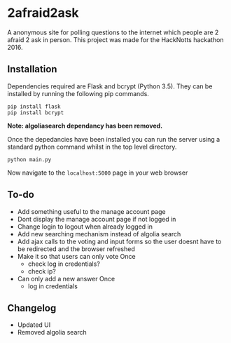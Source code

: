 # 2afraid2ask

A anonymous site for polling questions to the internet which people are 2 afraid 2 ask in person. This project was made for the HackNotts hackathon 2016.

## Installation

Dependencies required are Flask and bcrypt (Python 3.5). They can be installed by running the following pip commands. 

```
pip install flask
pip install bcrypt
```

**Note: algoliasearch dependancy has been removed.**

Once the depedancies have been installed you can run the server using a standard python command whilst in the top level directory.

```
python main.py
```

Now navigate to the `localhost:5000` page in your web browser

## To-do

- Add something useful to the manage account page
- Dont display the manage account page if not logged in
- Change login to logout when already logged in
- Add new searching mechanism instead of algolia search
- Add ajax calls to the voting and input forms so the user doesnt have to be redirected and the browser refreshed
- Make it so that users can only vote Once
  - check log in credentials?
  - check ip?
- Can only add a new answer Once
  - log in credentials

## Changelog

- Updated UI
- Removed algolia search